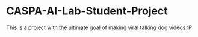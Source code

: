 # CASPA-AI-Lab-Student-Project

This is a project with the ultimate goal of making viral talking dog videos :P
